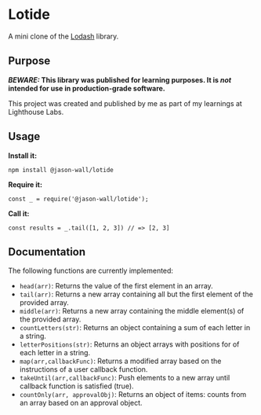# Lotide

A mini clone of the [Lodash](https://lodash.com) library.

## Purpose

**_BEWARE:_ This library was published for learning purposes. It is _not_ intended for use in production-grade software.**

This project was created and published by me as part of my learnings at Lighthouse Labs. 

## Usage

**Install it:**

`npm install @jason-wall/lotide`

**Require it:**

`const _ = require('@jason-wall/lotide');`

**Call it:**

`const results = _.tail([1, 2, 3]) // => [2, 3]`

## Documentation

The following functions are currently implemented:

* `head(arr)`: Returns the value of the first element in an array.
* `tail(arr)`:  Returns a new array containing all but the first element of the provided array.
* `middle(arr)`: Returns a new array containing the middle element(s) of the provided array.
* `countLetters(str)`: Returns an object containing a sum of each letter in a string.
* `letterPositions(str)`: Returns an object arrays with positions for of each letter in a string.
* `map(arr,callbackFunc)`: Returns a modified array based on the instructions of a user callback function.
* `takeUntil(arr,callbackFunc)`: Push elements to a new array until callback function is satisfied (true).
* `countOnly(arr, approvalObj)`: Returns an object of items: counts from an array based on an approval object.
